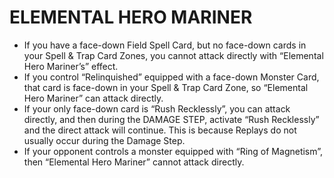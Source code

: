 # ELEMENTAL HERO MARINER

*   If you have a face-down Field Spell Card, but no face-down cards in your Spell & Trap Card Zones, you cannot attack directly with “Elemental Hero Mariner’s” effect.
*   If you control “Relinquished” equipped with a face-down Monster Card, that card is face-down in your Spell & Trap Card Zone, so “Elemental Hero Mariner” can attack directly.
*   If your only face-down card is “Rush Recklessly”, you can attack directly, and then during the DAMAGE STEP, activate “Rush Recklessly” and the direct attack will continue. This is because Replays do not usually occur during the Damage Step.
*   If your opponent controls a monster equipped with “Ring of Magnetism”, then “Elemental Hero Mariner” cannot attack directly.
